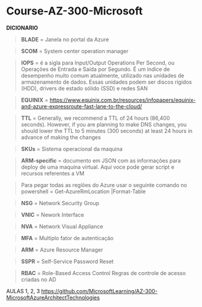 # Course-AZ-300-Microsoft


**DICIONARIO**

> **BLADE** = Janela no portal da Azure

> **SCOM** = System center operation manager

> **IOPS** = é a sigla para Input/Output Operations Per Second, ou Operações de Entrada e Saída por Segundo. É um índice de desempenho muito comum atualmente, utilizado nas unidades de armazenamento de dados. Essas unidades podem ser discos rígidos (HDD), drivers de estado sólido (SSD) e redes SAN

> **EQUINIX** = https://www.equinix.com.br/resources/infopapers/equinix-and-azure-expressroute-fast-lane-to-the-cloud/

> **TTL** = Generally, we recommend a TTL of 24 hours (86,400 seconds). However, if you are planning to make DNS changes, you should lower the TTL to 5 minutes (300 seconds) at least 24 hours in advance of making the changes

> **SKUs** = Sistema operacional da maquina

> **ARM-specific** = documento em JSON com as informações para deploy de uma maquina virtual. Aqui voce pode gerar script e recursos referentes a VM

> Para pegar todas as regiões do Azure usar o seguinte comando no powershell = Get-AzureRmLocation |Format-Table

> **NSG** = Network Security Group

> **VNIC** = Nework Interface

> **NVA** = Network Visual Appliance

> **MFA** =  Multiplo fator de autenticação

> **ARM** = Azure Resource Manager

> **SSPR** = Self-Service Password Reset

> **RBAC** = Role-Based Access Control Regras de controle de acesso criadas no AD



AULAS 1, 2, 3
https://github.com/MicrosoftLearning/AZ-300-MicrosoftAzureArchitectTechnologies
